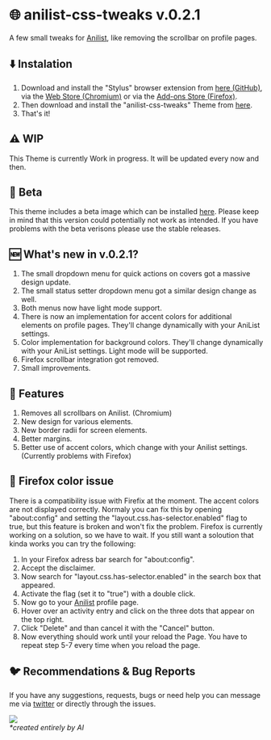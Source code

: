 # 🌐 anilist-css-tweaks v.0.2.1
A few small tweaks for [Anilist](https://anilist.co/), like removing the scrollbar on profile pages.

## ⬇️ Instalation
1. Download and install the "Stylus" browser extension from [here (GitHub)](https://github.com/openstyles/stylus), via the [Web Store (Chromium)](https://chrome.google.com/webstore/detail/stylus/clngdbkpkpeebahjckkjfobafhncgmne?) or via the [Add-ons Store (Firefox)](https://addons.mozilla.org/de/firefox/addon/styl-us/).
2. Then download and install the "anilist-css-tweaks" Theme from [here](https://github.com/Matewoo/anilist-css-tweaks/raw/main/anilist-tweaks.user.css).
3. That's it!

## ⚠️ WIP
This Theme is currently Work in progress. It will be updated every now and then.

## 🐞 Beta
This theme includes a beta image which can be installed [here](https://github.com/Matewoo/anilist-css-tweaks/raw/main/beta-version/anilist-tweaks-beta.user.css). Please keep in mind that this version could potentially not work as intended. If you have problems with the beta verisons please use the stable releases.

## 🆕 What's new in v.0.2.1?
1. The small dropdown menu for quick actions on covers got a massive design update.
2. The small status setter dropdown menu got a similar design change as well.
3. Both menus now have light mode support.
4. There is now an implementation for accent colors for additional elements on profile pages. They'll change dynamically with your AniList settings.
5. Color implementation for background colors. They'll change dynamically with your AniList settings. Light mode will be supported.
6. Firefox scrollbar integration got removed.
7. Small improvements.

## 🌟 Features
1. Removes all scrollbars on Anilist. (Chromium)
2. New design for various elements.
3. New border radii for screen elements.
4. Better margins.
5. Better use of accent colors, which change with your Anilist settings. (Currently problems with Firefox)

## 🦊 Firefox color issue
There is a compatibility issue with Firefix at the moment. The accent colors are not displayed correctly. Normaly you can fix this by opening "about:config" and setting the "layout.css.has-selector.enabled" flag to true, but this feature is broken and won't fix the problem. Firefox is currently working on a solution, so we have to wait. If you still want a soloution that kinda works you can try the following:
1. In your Firefox adress bar search for "about:config".
2. Accept the disclaimer.
3. Now search for "layout.css.has-selector.enabled" in the search box that appeared.
4. Activate the flag (set it to "true") with a double click.
5. Now go to your [Anilist](https://anilist.co/) profile page.
6. Hover over an activity entry and click on the three dots that appear on the top right.
7. Click "Delete" and than cancel it with the "Cancel" button.
8. Now everything should work until your reload the Page. You have to repeat step 5-7 every time when you reload the page.

## 🐦 Recommendations & Bug Reports
If you have any suggestions, requests, bugs or need help you can message me via [twitter](https://twitter.com/Matewoo_) or directly through the issues.

<img src="https://i.imgur.com/BwF6p8e.png"/> <br>
_*created entirely by AI_
